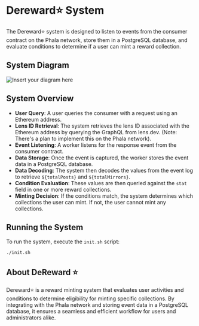 # Dereward⭐ System

The Dereward⭐ system is designed to listen to events from the consumer contract on the Phala network, store them in a PostgreSQL database, and evaluate conditions to determine if a user can mint a reward collection.

## System Diagram

![Insert your diagram here](https://bafkreibxnfpwaz6nvpkr42hw2sgpodzkaywvafpuioh6trxjd7qc5dybe4.ipfs.nftstorage.link/)

## System Overview

- **User Query**: A user queries the consumer with a request using an Ethereum address.
- **Lens ID Retrieval**: The system retrieves the lens ID associated with the Ethereum address by querying the GraphQL from lens.dev. (Note: There's a plan to implement this on the Phala network).
- **Event Listening**: A worker listens for the response event from the consumer contract.
- **Data Storage**: Once the event is captured, the worker stores the event data in a PostgreSQL database.
- **Data Decoding**: The system then decodes the values from the event log to retrieve `${totalPosts}` and `${totalMirrors}`.
- **Condition Evaluation**: These values are then queried against the `stat` field in one or more reward collections.
- **Minting Decision**: If the conditions match, the system determines which collections the user can mint. If not, the user cannot mint any collections.

## Running the System

To run the system, execute the `init.sh` script:

```bash
./init.sh
```

## About DeReward ⭐

Dereward⭐ is a reward minting system that evaluates user activities and conditions to determine eligibility for minting specific collections. By integrating with the Phala network and storing event data in a PostgreSQL database, it ensures a seamless and efficient workflow for users and administrators alike.
